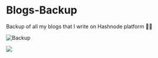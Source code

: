 # Blogs-Backup
Backup of all my blogs that I write on Hashnode platform ✍🏻

![Backup](https://www.meme-arsenal.com/memes/0d8192a5e22dcd822f656d0c9184bf8a.jpg)

<a href="https://supernova.hashnode.dev/"> <img src="https://img.shields.io/badge/Hashnode-2962FF?style=for-the-badge&logo=hashnode&logoColor=white"></a>
